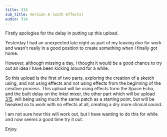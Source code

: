 ```yaml
---
title: 314
sub_title: Version A (with effects)
audio: 314
---
```

Firstly apologies for the delay in putting up this upload. 

Yesterday I had an unexpected late night as part of my leaving doo for work and wasn't really in a good position to create something when I finally got home.

However, although missing a day, I thought it would be a good chance to try out an idea I have been kicking around for a while.

So this upload is the first of two parts, exploring the creation of a sketch using, and not using effects and not using effects from the beginning of the creative process. This upload will be using effects form the Space Echo, and the built delay on the Inkel mixer, the other part which will be upload <a href="http://www.mono-log.org/snd_315/" title="315">315</a>, will being using much the same patch as a starting point, but will be tweaked so to work with no effects at all, creating a dry more clinical sound.

I am not sure how this will work out, but I have wanting to do this for while and now seems a good time try it out.

Enjoy.